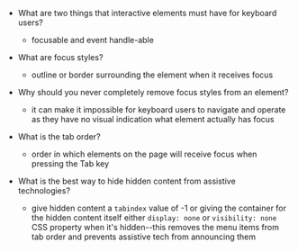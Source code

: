 - What are two things that interactive elements must have for keyboard users?
  - focusable and event handle-able

- What are focus styles?
  - outline or border surrounding the element when it receives focus

- Why should you never completely remove focus styles from an element?
  - it can make it impossible for keyboard users to navigate and operate as they have no visual indication what element actually has focus

- What is the tab order?
  - order in which elements on the page will receive focus when pressing the Tab key

- What is the best way to hide hidden content from assistive technologies?
  - give hidden content a `tabindex` value of -1 or giving the container for the hidden content itself either `display: none` or `visibility: none` CSS property when it's hidden--this removes the menu items from tab order and prevents assistive tech from announcing them